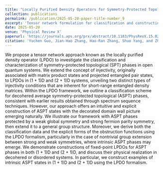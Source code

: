 ```yaml
---
title: "Locally Purified Density Operators for Symmetry-Protected Topological Phases in Mixed States"
collection: publications
permalink: /publication/2025-05-20-paper-title-number_9
excerpt: 'Tensor network formulation for classification and construction of topological phases in open systems'
date: 2025-05-20
venue: 'Physical Review X'
paperurl: 'https://journals.aps.org/prx/abstract/10.1103/PhysRevX.15.021060'
citation: 'Yuchen Guo, Jian-Hao Zhang, Hao-Ran Zhang, Shuo Yang, and Zhen Bi, Phys. Rev. X 15, 021060 (2025).'
---
```

We propose a tensor network approach known as the locally purified density operator (LPDO) to investigate the classification and characterization of symmetry-protected topological (SPT) phases in open quantum systems. We extend the concept of injectivity, originally associated with matrix product states and projected entangled pair states, to LPDOs in (1 + 1)D and (2 + 1)D systems, unveiling two distinct types of injectivity conditions that are inherent for short-range entangled density matrices. Within the LPDO framework, we outline a classification scheme for decohered average symmetry-protected topological (ASPT) phases, consistent with earlier results obtained through spectrum sequence techniques. However, our approach offers an intuitive and explicit construction of ASPT states with the decorated domain wall picture emerging naturally. We illustrate our framework with ASPT phases protected by a weak global symmetry and strong fermion parity symmetry, then extend it to a general group structure. Moreover, we derive both the classification data and the explicit forms of the obstruction functions using the LPDO formalism, particularly in the case of nontrivial group extension between strong and weak symmetries, where intrinsic ASPT phases may emerge. We demonstrate constructions of fixed-point LPDOs for ASPT phases in both (1 + 1)D and (2 + 1)D, and discuss their physical realization in decohered or disordered systems. In particular, we construct examples of intrinsic ASPT states in (1 + 1)D and (2 + 1)D using the LPDO formalism.
